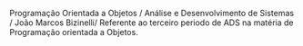 Programação Orientada a Objetos / Análise e Desenvolvimento de Sistemas / João Marcos Bizinelli/ Referente ao terceiro periodo de ADS na matéria de Programação orientada a Objetos.
